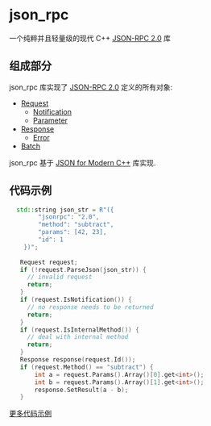 # json_rpc

一个纯粹并且轻量级的现代 C++ [JSON-RPC 2.0](http://www.jsonrpc.org/specification) 库

## 组成部分

json_rpc 库实现了 [JSON-RPC 2.0](https://www.jsonrpc.org/specification) 定义的所有对象:

* [Request](http://www.jsonrpc.org/specification#request_object)
    * [Notification](http://www.jsonrpc.org/specification#notification)
    * [Parameter](http://www.jsonrpc.org/specification#parameter_structures)
* [Response](http://www.jsonrpc.org/specification#response_object)
    * [Error](http://www.jsonrpc.org/specification#error_object)
* [Batch](http://www.jsonrpc.org/specification#batch)

json_rpc 基于 [JSON for Modern C++](https://nlohmann.github.io/json/) 库实现.

## 代码示例

```c++
  std::string json_str = R"({
        "jsonrpc": "2.0",
        "method": "subtract",
        "params": [42, 23],
        "id": 1
    })";
    
   Request request;
   if (!request.ParseJson(json_str)) {
     // invalid request
     return;
   }
   if (request.IsNotification()) {
     // no response needs to be returned
     return; 
   }
   if (request.IsInternalMethod()) {
     // deal with internal method
     return;
   }
   Response response(request.Id());
   if (request.Method() == "subtract") {
       int a = request.Params().Array()[0].get<int>();
       int b = request.Params().Array()[1].get<int>();
       response.SetResult(a - b);
   }
```

[更多代码示例](src/unit_test/examples.cc)